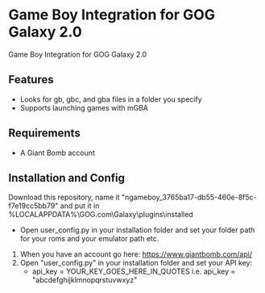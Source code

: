 # Game Boy Integration for GOG Galaxy 2.0
Game Boy Integration for GOG Galaxy 2.0

## Features
* Looks for gb, gbc, and gba files in a folder you specify
* Supports launching games with mGBA

## Requirements
* A Giant Bomb account

## Installation and Config

Download this repository, name it "ngameboy_3765ba17-db55-460e-8f5c-f7e19cc5bb79" and put it in %LOCALAPPDATA%\GOG.com\Galaxy\plugins\installed

* Open user_config.py in your installation folder and set your folder path for your roms and your emulator path etc.

1. When you have an account go here: https://www.giantbomb.com/api/
2. Open "user_config.py" in your installation folder and set your API key:
    * api_key = YOUR_KEY_GOES_HERE_IN_QUOTES i.e. api_key = "abcdefghijklmnopqrstuvwxyz"